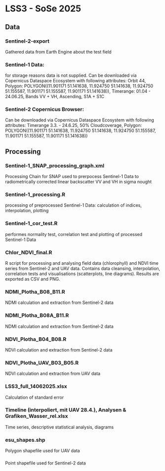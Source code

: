 # LSS3 - SoSe 2025

## Data

### Sentinel-2-export

Gathered data from Earth Engine about the test field

### Sentinel-1 Data: 

for storage reasons data is not supplied. Can be downloaded via Copernicus Dataspace Ecosystem with following attributes:
Orbit 44, Polygon: POLYGON((11.901171 51.141638, 11.924750 51.141638, 11.924750 51.155587, 11.901171 51.155587, 11.901171 51.141638)), Timerange: 01.04 - 24.06.25, Bands VV + VH, Ascending, S1A + S1C

### Sentinel-2 Copernicus Browser:
Can be downloaded via Copernicus Dataspace Ecosystem with following attributes:
Timerange 3.3. - 24.6.25, 50% Cloudcoverage, Polygon: POLYGON((11.901171 51.141638, 11.924750 51.141638, 11.924750 51.155587, 11.901171 51.155587, 11.901171 51.141638))

## Processing

### Sentinel-1_SNAP_processing_graph.xml

Processing Chain for SNAP used to prerpocess Sentinel-1 Data to radiometrically corrected linear backscatter VV and VH in sigma nought

### Sentinel-1_processing.R

processing of preprocessed Sentinel-1 Data: calculation of indices, interpolation, plotting

### Sentinel-1_cor_test.R

performes normality test, correlation test and plotting of processed Sentinel-1 Data

### Chlor_NDVI_final.R

R script for processing and analysing field data (chlorophyll) and NDVI time series from Sentinel-2 and UAV data. Contains data cleansing, interpolation, correlation tests and visualisations (scatterplots, line diagrams). Results are exported as CSV and PNG.

### NDMI_Plotha_B08_B11.R

NDMI calculation and extraction from Sentinel-2 data

### NDMI_Plotha_B08A_B11.R

NDMI calculation and extraction from Sentinel-2 data

### NDVI_Plotha_B04_B08.R

NDVI calculation and extraction from Sentinel-2 data

### NDVI_Plotha_UAV_B03_B05.R

NDVI calculation and extraction from UAV data

### LSS3_full_14062025.xlsx

Calculation of standard error

### Timeline (interpoliert, mit UAV 28.4.), Analysen & Grafiken_Wasser_rel.xlsx

Time series, descriptive statistical analysis, diagrams

### esu_shapes.shp

Polygon shapefile used for UAV data

###

Point shapefile used for Sentinel-2 data


